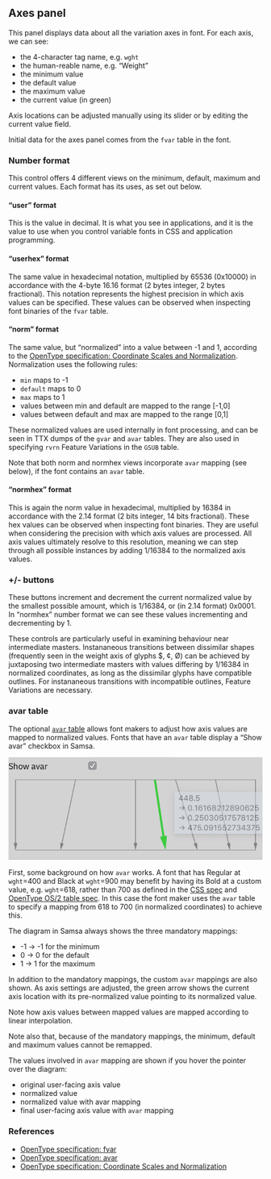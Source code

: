 ## Axes panel

This panel displays data about all the variation axes in font. For each axis, we can see:

* the 4-character tag name, e.g. `wght`
* the human-reable name, e.g. “Weight”
* the minimum value
* the default value
* the maximum value
* the current value (in green)

Axis locations can be adjusted manually using its slider or by editing the current value field.

Initial data for the axes panel comes from the `fvar` table in the font.

### Number format
This control offers 4 different views on the minimum, default, maximum and current values. Each format has its uses, as set out below.

#### “user” format

This is the value in decimal. It is what you see in applications, and it is the value to use when you control variable fonts in CSS and application programming.

#### “userhex” format
The same value in hexadecimal notation, multiplied by 65536 (0x10000) in accordance with the 4-byte 16.16 format (2 bytes integer, 2 bytes fractional). This notation represents the highest precision in which axis values can be specified. These values can be observed when inspecting font binaries of the `fvar` table.

#### “norm” format
The same value, but “normalized” into a value between -1 and 1, according to the [OpenType specification: Coordinate Scales and Normalization](https://docs.microsoft.com/en-us/typography/opentype/spec/otvaroverview#coordinate-scales-and-normalization). Normalization uses the following rules:

* `min` maps to -1
* `default` maps to 0
* `max` maps to 1
* values between min and default are mapped to the range [-1,0]
* values between default and max are mapped to the range [0,1]

These normalized values are used internally in font processing, and can be seen in TTX dumps of the `gvar` and `avar` tables. They are also used in specifying `rvrn` Feature Variations in the `GSUB` table.

Note that both norm and normhex views incorporate `avar` mapping (see below), if the font contains an `avar` table.

#### “normhex” format
This is again the norm value in hexadecimal, multiplied by 16384 in accordance with the 2.14 format (2 bits integer, 14 bits fractional). These hex values can be observed when inspecting font binaries. They are useful when considering the precision with which axis values are processed. All axis values ultimately resolve to this resolution, meaning we can step through all possible instances by adding 1/16384 to the normalized axis values.

### +/- buttons
These buttons increment and decrement the current normalized value by the smallest possible amount, which is 1/16384, or (in 2.14 format) 0x0001. In “normhex” number format we can see these values incrementing and decrementing by 1.

These controls are particularly useful in examining behaviour near intermediate masters. Instananeous transitions between dissimilar shapes (frequently seen in the weight axis of glyphs $, ¢, Ø) can be achieved by juxtaposing two intermediate masters with values differing by 1/16384 in normalized coordinates, as long as the dissimilar glyphs have compatible outlines. For instananeous transitions with incompatible outlines, Feature Variations are necessary.

### avar table
The optional [`avar` table](https://docs.microsoft.com/en-us/typography/opentype/spec/avar) allows font makers to adjust how axis values are mapped to normalized values. Fonts that have an `avar` table display a “Show avar” checkbox in Samsa.

![Samsa visualization of the avar table from Oswald Variable font](https://raw.githubusercontent.com/Lorp/samsa/master/screenshots/20200615-avar-Oswald.png)

First, some background on how `avar` works. A font that has Regular at `wght`=400 and Black at `wght`=900 may benefit by having its Bold at a custom value, e.g. `wght`=618, rather than 700 as defined in the [CSS spec](https://developer.mozilla.org/en/docs/Web/CSS/font-weight) and [OpenType OS/2 table spec](https://docs.microsoft.com/en-us/typography/opentype/spec/os2#usweightclass). In this case the font maker uses the `avar` table to specify a mapping from 618 to 700 (in normalized coordinates) to achieve this.

The diagram in Samsa always shows the three mandatory mappings:

* -1 → -1 for the minimum
* 0 → 0 for the default
* 1 → 1 for the maximum

In addition to the mandatory mappings, the custom `avar` mappings are also shown. As axis settings are adjusted, the green arrow shows the current axis location with its pre-normalized value pointing to its normalized value.

Note how axis values between mapped values are mapped according to linear interpolation.

Note also that, because of the mandatory mappings, the minimum, default and maximum values cannot be remapped.

The values involved in `avar` mapping are shown if you hover the pointer over the diagram:

* original user-facing axis value
* normalized value
* normalized value with avar mapping
* final user-facing axis value with `avar` mapping

### References

* [OpenType specification: fvar](https://docs.microsoft.com/en-us/typography/opentype/spec/fvar)
* [OpenType specification: avar](https://docs.microsoft.com/en-us/typography/opentype/spec/avar)
* [OpenType specification: Coordinate Scales and Normalization](https://docs.microsoft.com/en-us/typography/opentype/spec/otvaroverview#coordinate-scales-and-normalization)